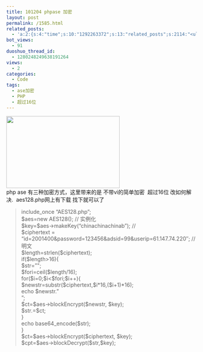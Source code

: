 ```yaml
---
title: 101204 phpase 加密
layout: post
permalink: /1585.html
related_posts:
  - 'a:2:{s:4:"time";s:10:"1292263372";s:13:"related_posts";s:2114:"<ul class="related_post"><li><a href="http://blog.80aj.com/2010/10/30/101030-%e6%96%87%e4%bb%b6%e6%8a%93%e5%8f%96-snoopy%e7%b1%bb%e4%bb%8b%e7%bb%8d/" title="101030 文件抓取 snoopy类介绍">101030 文件抓取 snoopy类介绍</a></li><li><a href="http://blog.80aj.com/2010/10/29/101029-php-%e4%ba%a7%e5%93%81%e5%ae%89%e8%a3%85%e7%a8%8b%e5%ba%8f%e5%88%b6%e4%bd%9c%e4%bb%a3%e7%a0%81demo/" title="101029 php 产品安装程序制作代码demo">101029 php 产品安装程序制作代码demo</a></li><li><a href="http://blog.80aj.com/2010/10/28/101028-php%e9%a1%b5%e9%9d%a2%e6%89%a7%e8%a1%8c%e6%97%b6%e9%97%b4class/" title="101028 php页面执行时间class">101028 php页面执行时间class</a></li><li><a href="http://blog.80aj.com/2010/09/13/100913-php%e6%8b%9b%e8%81%98%e5%b9%bf%e5%91%8a%e4%b8%80%e5%88%99/" title="100913 PHP招聘广告一则">100913 PHP招聘广告一则</a></li><li><a href="http://blog.80aj.com/2010/08/22/100822-php-%e4%b9%a6%e7%b1%8d%e5%88%86%e4%ba%ab/" title="100822 php 书籍分享">100822 php 书籍分享</a></li><li><a href="http://blog.80aj.com/2010/08/21/100821-php%e4%b9%8b%e8%85%be%e8%ae%af%e5%be%ae%e5%8d%9a-api-%e4%bf%ae%e6%94%b9%e7%89%88/" title="100821 php之腾讯微博 Api 修改版">100821 php之腾讯微博 Api 修改版</a></li><li><a href="http://blog.80aj.com/2010/08/18/100818-%e5%85%b3%e4%ba%8ephp-%e9%9d%a2%e8%af%95/" title="100818 关于php 面试">100818 关于php 面试</a></li><li><a href="http://blog.80aj.com/2010/08/09/100809-php-%e7%ac%a6%e5%8f%b7%e6%b3%a8%e8%a7%a3-%e5%a4%a7%e5%85%a8/" title="100809 php 符号注解 大全">100809 php 符号注解 大全</a></li><li><a href="http://blog.80aj.com/2010/08/06/100806-%e4%bd%bf%e7%94%a8php%e5%8f%91%e5%a4%a7%e5%9e%8bweb%e7%b3%bb%e7%bb%9f/" title="100806 使用php发大型WEB系统">100806 使用php发大型WEB系统</a></li><li><a href="http://blog.80aj.com/2010/08/06/100806-php-%e5%a4%96%e9%83%a8%e6%8f%90%e4%ba%a4-%e5%ae%89%e5%85%a8%e5%a4%84%e7%90%86%e6%9c%ba%e5%88%b6/" title="100806 php 外部提交 安全处理机制">100806 php 外部提交 安全处理机制</a></li></ul>";}'
bot_views:
  - 91
duoshuo_thread_id:
  - 1280248249638191264
views:
  - 2
categories:
  - Code
tags:
  - ase加密
  - PHP
  - 超过16位
---
```

> <div id="_mcePaste">
>
> </div>

<div id="_mcePaste">
  <a href="http://www.80aj.com/wp-content/uploads/2010/08/php.jpg"><img class="aligncenter size-medium wp-image-1427" title="php" src="http://www.80aj.com/wp-content/uploads/2010/08/php-300x190.jpg" alt="" width="300" height="190" /></a>
</div>

<div>
  php ase 有三种加密方式，这里带来的是 不带vi的简单加密  超过16位 改如何解决.  aes128.php网上有下载 找下就可以了
</div>

> <div>
>
> </div>
> 
> <div>
>   include_once &#8220;AES128.php&#8221;;
> </div>
> 
> <div id="_mcePaste">
>   $aes=new AES128(); // 实例化
> </div>
> 
> <div id="_mcePaste">
>   $key=$aes->makeKey(&#8220;chinachinachinab&#8221;); //
> </div>
> 
> <div id="_mcePaste">
>   $ciphertext = &#8220;id=2001400&password=123456&adsid=99&userip=61.147.74.220&#8243;; //明文
> </div>
> 
> <div id="_mcePaste">
>   $length=strlen($ciphertext);
> </div>
> 
> <div id="_mcePaste">
>   if($length>16){
> </div>
> 
> <div id="_mcePaste">
>   $str=&#8221;";
> </div>
> 
> <div id="_mcePaste">
>   $fori=ceil($length/16);
> </div>
> 
> <div id="_mcePaste">
>   for($i=0;$i<$fori;$i++){
> </div>
> 
> <div id="_mcePaste">
>   $newstr=substr($ciphertext,$i*16,($i+1)*16);
> </div>
> 
> <div id="_mcePaste">
>   echo $newstr.&#8221;<br>&#8221;;
> </div>
> 
> <div id="_mcePaste">
>   $ct=$aes->blockEncrypt($newstr, $key);
> </div>
> 
> <div id="_mcePaste">
>   $str.=$ct;
> </div>
> 
> <div id="_mcePaste">
>   }
> </div>
> 
> <div id="_mcePaste">
>   echo base64_encode($str);
> </div>
> 
> <div id="_mcePaste">
>   }
> </div>
> 
> <div id="_mcePaste">
>   $ct=$aes->blockEncrypt($ciphertext, $key);
> </div>
> 
> <div id="_mcePaste">
>   $cpt=$aes->blockDecrypt($str,$key);
> </div>